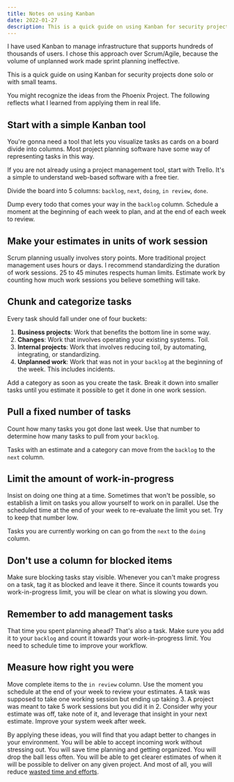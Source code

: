 ```yaml
---
title: Notes on using Kanban 
date: 2022-01-27
description: This is a quick guide on using Kanban for security projects to help you reduce wasted time and effort.
---
```


I have used Kanban to manage infrastructure that supports hundreds of thousands of users. I chose this approach over Scrum/Agile, because the volume of unplanned work made sprint planning ineffective.

This is a quick guide on using Kanban for security projects done solo or with small teams.

You might recognize the ideas from the Phoenix Project. The following reflects what I learned from applying them in real life.

## Start with a simple Kanban tool
You're gonna need a tool that lets you visualize tasks as cards on a board divide into columns. Most project planning software have some way of representing tasks in this way.

If you are not already using a project management tool, start with Trello. 
It's a simple to understand web-based software with a free tier.

Divide the board into 5 columns: `backlog`, `next`, `doing`, `in review`, `done`. 

Dump every todo that comes your way in the `backlog` column. Schedule a moment at the beginning of each week to plan, and at the end of each week to review.

## Make your estimates in units of work session
Scrum planning usually involves story points. More traditional project management uses hours or days. 
I recommend standardizing the duration of work sessions. 25 to 45 minutes respects human limits.
Estimate work by counting how much work sessions you believe something will take.

## Chunk and categorize tasks
Every task should fall under one of four buckets:

1. **Business projects**: Work that benefits the bottom line in some way.
2. **Changes**: Work that involves operating your existing systems. Toil.
3. **Internal projects**: Work that involves reducing toil, by automating, integrating, or standardizing.
4. **Unplanned work**: Work that was not in your `backlog` at the beginning of the week. This includes incidents.

Add a category as soon as you create the task.
Break it down into smaller tasks until you estimate it possible to get it done in one work session.

## Pull a fixed number of tasks
Count how many tasks you got done last week. Use that number to determine how many tasks to pull from your `backlog`.

Tasks with an estimate and a category can move from the `backlog` to the `next` column.

## Limit the amount of work-in-progress
Insist on doing one thing at a time. Sometimes that won't be possible, so establish a limit on tasks you allow yourself to work on in parallel. Use the scheduled time at the end of your week to re-evaluate the limit you set. Try to keep that number low.

Tasks you are currently working on can go from the `next` to the `doing` column.

## Don't use a column for blocked items
Make sure blocking tasks stay visible.
Whenever you can't make progress on a task, tag it as blocked and leave it there.
Since it counts towards you work-in-progress limit, you will be clear on what is slowing you down.

## Remember to add management tasks
That time you spent planning ahead? That's also a task. Make sure you add it to your `backlog` and count it towards your work-in-progress limit. You need to schedule time to improve your workflow.

## Measure how right you were
Move complete items to the `in review` column.
Use the moment you schedule at the end of your week to review your estimates.
A task was supposed to take one working session but ending up taking 3. A project was meant to take 5 work sessions but you did it in 2. Consider why your estimate was off, take note of it, and leverage that insight in your next estimate. Improve your system week after week. 

By applying these ideas, you will find that you adapt better to changes in your environment. You will be able to accept incoming work without stressing out. You will save time planning and getting organized. You will drop the ball less often. You will be able to get clearer estimates of when it will be possible to deliver on any given project. And most of all, you will reduce [wasted time and efforts](lost-time-and-productivity-tax).
